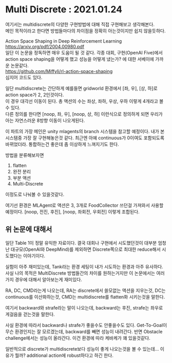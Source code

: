 # Multi Discrete : 2021.01.24

여기서는 multidiscrete의 다양한 구현방법에 대해 직접 구현해보고 생각해본다.  
메인 목적이라고 한다면 방법들마다의 차이점을 정확히 아는것이지만 쉽지 않을듯하다.

Action Space Shaping in Deep Reinforcement Learning  
https://arxiv.org/pdf/2004.00980.pdf  
일단 이 논문을 정독하면 매우 도움이 될 것 같다. 각종 대회, 구현(OpenAI Five)에서 action space shaping을 어떻게 했고 성능을 어떻게 냈는가? 에 대한 서베이에 가까운 논문같다.  
https://github.com/Miffyli/rl-action-space-shaping  
심지어 코드도 있다.

일단 multidiscrete는 간단하게 예를들면 gridworld 환경에서 [좌, 우], [상, 하]로 action space가 2, 2인것이다.  
이 경우 대각선 이동이 된다. 총 액션의 수는 좌상, 좌하, 우상, 우하 이렇게 4개라고 볼 수 있다.  
다른 정의를 한다면 [noop, 좌, 우], [noop, 상, 하] 이런식으로 정의하게 되면 우리가 아는 자연스러운 8방향 이동이 나오게된다. 

이 파트의 가장 메인은 unity mlagents의 branch 시스템을 참고할 예정이다. 내가 본 시스템중 가장 잘 구현해놓은것 같다. 최근엔 아예 continuous가 0이여도 포함되도록 바뀌었더라. 통합하는건 좋은데 좀 이상하게 느껴지기도 한다.

방법을 분류해보자면

1. flatten
2. 완전 분리
3. 부분 액션
4. Multi-Discrete

이정도로 나눠볼 수 있을것같다.

여기선 환경은 MLAgent로 액션은 3, 3개로 FoodCollector 쓰던걸 가져와서 사용할 예정이다.
[noop, 전진, 후진], [noop, 좌회전, 우회전] 이렇게 조합된다.




## 위 논문에 대해서

일단 Table 1이 정말 유익한 자료이다. 결국 대회나 구현에서 시도했던것이 대부분 엄청난 대규모(OpenAI와 DeepMind)를 제외하면 Discrete쪽으로 최대한 reduce해서 시도했다는 이야기이다. 

실험이 아주 재미있는데, Tank라는 환경 세팅이 내가 시도하는 환경과 아주 유사하다. 사실 나의 목적은 MultiDiscrete 방법들간의 차이를 원하는거지만 이 논문에서는 여러가지 경우에 대해서 알아보는게 재미있다.

RA, DC, CMD라는게 나오는데, RA는 discrete에서 쓸모없는 액션을 지우는것, DC는 continuous를 이산화하는것, CMD는 multidiscrete를 flatten화 시키는것을 말한다.

여기서 backward와 strafe라는 말이 나오는데, backward는 후진, strafe는 좌우로 게걸음을 걷는것을 말한다. 

사실 환경에 따라서 backward나 strafe가 좋을수도 안좋을수도 있다. Get-To-Goal이 무슨 환경인지는 잘 모르겠는데, backward를 빼면 성능이 내려간다. 반면 Obstacle challenge에서는 성능이 올라간다. 이건 환경에 따라 케바케가 꽤 있을것같다.

일반적으로 discrete가 multidiscrete보다 성능이 좋게 나오는것을 볼 수 있는데... 이유가 뭘까? additional action에 robust하다고 하긴 한다.

